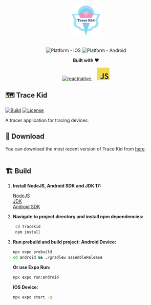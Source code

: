 <br/>
<div align="center">
<a href="https://github.com/darksky6666/tracekid">
<img style="border-radius:20%;" class="rounded-image" src="./assets/images/icon.png" alt="Logo" width="100" height="100">
</a>
<br/><br/>

![Platform - iOS](https://img.shields.io/badge/platform-iOS-blue.svg)
![Platform - Android](https://img.shields.io/badge/platform-android-red.svg)

<p style="font-weight: bold;">Built with ❤️</p>
<a style="padding-right: 15px;" href="https://reactnative.dev/" target="_blank" rel="noreferrer"> <img src="https://reactnative.dev/img/header_logo.svg" alt="reactnative" width="40" height="40"/>
<a href="https://developer.mozilla.org/en-US/docs/Web/JavaScript" target="_blank" rel="noreferrer"> <img src="https://raw.githubusercontent.com/devicons/devicon/master/icons/javascript/javascript-original.svg" alt="javascript" width="40" height="40"/> </a>
<br/>
</div>

## 🗺️ Trace Kid
[![Build](https://github.com/darksky6666/tracekid/actions/workflows/build-apk.yml/badge.svg)](https://github.com/darksky6666/tracekid/actions/workflows/build-apk.yml)
[![License](https://img.shields.io/badge/License-BSD_3--Clause-blue.svg)](https://opensource.org/licenses/BSD-3-Clause)

A tracer application for tracing devices.
<br/>

## 🔽 Download

You can download the most recent version of Trace Kid from
[here](https://github.com/darksky6666/tracekid/releases/latest).  
<br/>

## 🏗️ Build

1. **Install NodeJS, Android SDK and JDK 17:** <br/>
   
   [NodeJS](https://nodejs.org) <br />
   [JDK](https://www.azul.com/downloads/?version=java-17-lts&os=windows&architecture=x86-64-bit&package=jdk#zulu) <br />
   [Android SDK](https://docs.expo.dev/get-started/set-up-your-environment/?mode=development-build&buildEnv=local)

2. **Navigate to project directory and install npm dependencies:**
   
   ```sh
    cd tracekid
    npm install
   ```

3. **Run prebuild and build project:**
   **Android Device:**
   ```sh
   npx expo prebuild
   cd android && ./gradlew assembleRelease
   ```
   **Or use Expo Run:**
   ```sh
   npx expo run:android
   ```
   **IOS Device:**
   ```sh
   npx expo start -g
   ```
